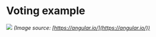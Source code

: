 # Voting example

![](https://angular.io/generated/images/guide/component-interaction/child-to-parent.gif)
*(Image source: [https://angular.io/](https://angular.io/))*